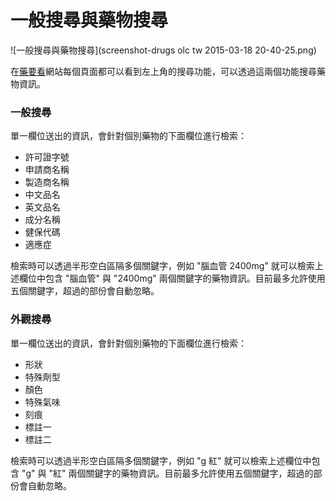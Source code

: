 # 一般搜尋與藥物搜尋

![一般搜尋與藥物搜尋](screenshot-drugs olc tw 2015-03-18 20-40-25.png)

在[藥要看](http://drugs.olc.tw/)網站每個頁面都可以看到左上角的搜尋功能，可以透過這兩個功能搜尋藥物資訊。

### 一般搜尋

單一欄位送出的資訊，會針對個別藥物的下面欄位進行檢索：

* 許可證字號
* 申請商名稱
* 製造商名稱
* 中文品名
* 英文品名
* 成分名稱
* 健保代碼
* 適應症

檢索時可以透過半形空白區隔多個關鍵字，例如 "腦血管 2400mg" 就可以檢索上述欄位中包含 "腦血管" 與 "2400mg" 兩個關鍵字的藥物資訊。目前最多允許使用五個關鍵字，超過的部份會自動忽略。

### 外觀搜尋

單一欄位送出的資訊，會針對個別藥物的下面欄位進行檢索：

* 形狀
* 特殊劑型
* 顏色
* 特殊氣味
* 刻痕
* 標註一
* 標註二

檢索時可以透過半形空白區隔多個關鍵字，例如 "g 紅" 就可以檢索上述欄位中包含 "g" 與 "紅" 兩個關鍵字的藥物資訊。目前最多允許使用五個關鍵字，超過的部份會自動忽略。